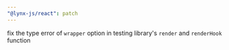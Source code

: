 ```yaml
---
"@lynx-js/react": patch
---
```


fix the type error of `wrapper` option in testing library's `render` and `renderHook` function
